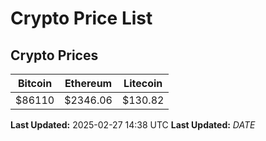 # Crypto Price List

## Crypto Prices
| Bitcoin | Ethereum | Litecoin |
| ------- | -------- | -------- |
| $86110 | $2346.06 | $130.82 |
**Last Updated:** 2025-02-27 14:38 UTC
**Last Updated:** $DATE$
